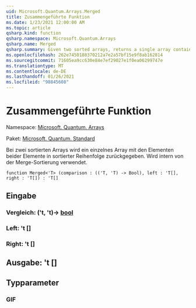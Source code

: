 ```yaml
---
uid: Microsoft.Quantum.Arrays.Merged
title: Zusammengeführte Funktion
ms.date: 1/23/2021 12:00:00 AM
ms.topic: article
qsharp.kind: function
qsharp.namespace: Microsoft.Quantum.Arrays
qsharp.name: Merged
qsharp.summary: Given two sorted arrays, returns a single array containing the elements of both in sorted order. Used internally by merge sort.
ms.openlocfilehash: 262e7450188370212a7e2a57bf15e9f8ab162814
ms.sourcegitcommit: 71605ea9cc630e84e7ef29027e1f0ea06299747e
ms.translationtype: MT
ms.contentlocale: de-DE
ms.lasthandoff: 01/26/2021
ms.locfileid: "98845608"
---
```

# <a name="merged-function"></a>Zusammengeführte Funktion

Namespace: [Microsoft. Quantum. Arrays](xref:Microsoft.Quantum.Arrays)

Paket: [Microsoft. Quantum. Standard](https://nuget.org/packages/Microsoft.Quantum.Standard)


Bei zwei sortierten Arrays wird ein einzelnes Array mit den Elementen beider Elemente in sortierter Reihenfolge zurückgegeben. Wird intern von der Merge-Sortierung verwendet.

```qsharp
function Merged<'T> (comparison : (('T, 'T) -> Bool), left : 'T[], right : 'T[]) : 'T[]
```


## <a name="input"></a>Eingabe

### <a name="comparison--tt---bool"></a>Vergleich: ('t, 't)-> [bool](xref:microsoft.quantum.lang-ref.bool)




### <a name="left--t"></a>Left: 't []




### <a name="right--t"></a>Right: 't []





## <a name="output--t"></a>Ausgabe: 't []



## <a name="type-parameters"></a>Typparameter

### <a name="t"></a>GIF

